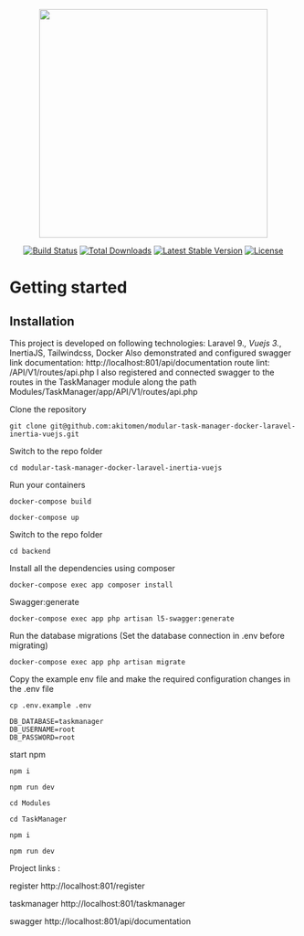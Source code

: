 <p align="center"><a href="https://laravel.com" target="_blank"><img src="https://raw.githubusercontent.com/laravel/art/master/logo-lockup/5%20SVG/2%20CMYK/1%20Full%20Color/laravel-logolockup-cmyk-red.svg" width="400"></a></p>

<p align="center">
<a href="https://travis-ci.org/laravel/framework"><img src="https://travis-ci.org/laravel/framework.svg" alt="Build Status"></a>
<a href="https://packagist.org/packages/laravel/framework"><img src="https://img.shields.io/packagist/dt/laravel/framework" alt="Total Downloads"></a>
<a href="https://packagist.org/packages/laravel/framework"><img src="https://img.shields.io/packagist/v/laravel/framework" alt="Latest Stable Version"></a>
<a href="https://packagist.org/packages/laravel/framework"><img src="https://img.shields.io/packagist/l/laravel/framework" alt="License"></a>
</p>

# Getting started

## Installation

This project is developed on following technologies: Laravel 9.*, Vuejs 3.*, InertiaJS, Tailwindcss, Docker
Also demonstrated and configured swagger
link documentation: http://localhost:801/api/documentation
route lint: /API/V1/routes/api.php
I also registered and connected swagger to the routes in the TaskManager module along the path 
Modules/TaskManager/app/API/V1/routes/api.php

Clone the repository

    git clone git@github.com:akitomen/modular-task-manager-docker-laravel-inertia-vuejs.git

Switch to the repo folder

    cd modular-task-manager-docker-laravel-inertia-vuejs

Run your containers

    docker-compose build
    
    docker-compose up
        
Switch to the repo folder

    cd backend
    
Install all the dependencies using composer

    docker-compose exec app composer install
    
Swagger:generate

    docker-compose exec app php artisan l5-swagger:generate
    
Run the database migrations (Set the database connection in .env before migrating)

    docker-compose exec app php artisan migrate

Copy the example env file and make the required configuration changes in the .env file

    cp .env.example .env
    
    DB_DATABASE=taskmanager
    DB_USERNAME=root
    DB_PASSWORD=root

start npm 

    npm i
    
    npm run dev
    
    cd Modules
    
    cd TaskManager
    
    npm i
    
    npm run dev
    
    
Project links : 

register
    http://localhost:801/register

taskmanager
    http://localhost:801/taskmanager

swagger
    http://localhost:801/api/documentation

